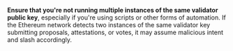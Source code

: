 <div className="admonition admonition-caution alert alert--warning"><div className="admonition-content"><p><strong>Ensure that you're not running multiple instances of the same validator public key</strong>, especially if you're using scripts or other forms of automation. If the Ethereum network detects two instances of the same validator key submitting proposals, attestations, or votes, it may assume malicious intent and slash accordingly.</p></div></div>